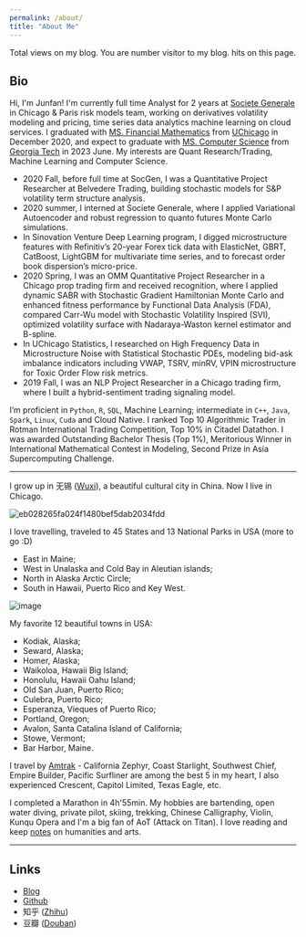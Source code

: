 ```yaml
---
permalink: /about/
title: "About Me"
---
```


<script async src="//busuanzi.ibruce.info/busuanzi/2.3/busuanzi.pure.mini.js"></script>

<span id="busuanzi_container_site_pv">
    Total <span id="busuanzi_value_site_pv"></span> views on my blog.
</span>

<span id="busuanzi_container_site_uv">
  You are number <span id="busuanzi_value_site_uv"></span> visitor to my blog.
</span>

<span id="busuanzi_container_page_pv">
  <span id="busuanzi_value_page_pv"></span> hits on this page.
</span>



## __Bio__

Hi, I'm Junfan! I'm currently full time Analyst for 2 years at [Societe Generale](https://americas.societegenerale.com/en/) in Chicago & Paris risk models team, working on derivatives volatility modeling and pricing, time series data analytics machine learning on cloud services. I graduated with [MS. Financial Mathematics](https://finmath.uchicago.edu/) from [UChicago](https://www.uchicago.edu/) in December 2020, and expect to graduate with [MS. Computer Science](https://omscs.gatech.edu/) from [Georgia Tech](https://www.gatech.edu/) in 2023 June. My interests are Quant Research/Trading, Machine Learning and Computer Science. 

- 2020 Fall, before full time at SocGen, I was a Quantitative Project Researcher at Belvedere Trading, building stochastic models for S&P volatility term structure analysis. 
- 2020 summer, I interned at Societe Generale, where I applied Variational Autoencoder and robust regression to quanto futures Monte Carlo simulations. 
- In Sinovation Venture Deep Learning program, I digged microstructure features with Refinitiv’s 20-year Forex tick data with ElasticNet, GBRT, CatBoost, LightGBM for multivariate time series, and to forecast order book dispersion’s micro-price. 
- 2020 Spring, I was an OMM Quantitative Project Researcher in a Chicago prop trading firm and received recognition, where I applied dynamic SABR with Stochastic Gradient Hamiltonian Monte Carlo and enhanced fitness performance by Functional Data Analysis (FDA), compared Carr-Wu model with Stochastic Volatility Inspired (SVI), optimized volatility surface with Nadaraya-Waston kernel estimator and B-spline. 
- In UChicago Statistics, I researched on High Frequency Data in Microstructure Noise with Statistical Stochastic PDEs, modeling bid-ask imbalance indicators including VWAP, TSRV, minRV, VPIN microstructure for Toxic Order Flow risk metrics. 
- 2019 Fall, I was an NLP Project Researcher in a Chicago trading firm, where I built a hybrid-sentiment trading signaling model. 

I’m proficient in `Python`, `R`, `SQL`, Machine Learning; intermediate in `C++`, `Java`, `Spark`, `Linux`, `Cuda` and Cloud Native. I ranked Top 10 Algorithmic Trader in Rotman International Trading Competition, Top 10% in Citadel Datathon. I was awarded Outstanding Bachelor Thesis (Top 1%), Meritorious Winner in International Mathematical Contest in Modeling, Second Prize in Asia Supercomputing Challenge.

***

I grow up in 无锡 ([Wuxi](https://en.wikipedia.org/wiki/Wuxi)), a beautiful cultural city in China. Now I live in Chicago.

![eb028265fa024f1480bef5dab2034fdd](https://user-images.githubusercontent.com/56275127/119562808-64c9da80-bd6c-11eb-990c-983fe77af963.png)

I love travelling, traveled to 45 States and 13 National Parks in USA (more to go :D) 

- East in Maine; 
- West in Unalaska and Cold Bay in Aleutian islands; 
- North in Alaska Arctic Circle; 
- South in Hawaii, Puerto Rico and Key West. 

![image](https://user-images.githubusercontent.com/56275127/211465683-60b760f5-3751-4894-9569-d1c147dd6cdf.png)


My favorite 12 beautiful towns in USA: 

- Kodiak, Alaska; 
- Seward, Alaska; 
- Homer, Alaska; 
- Waikoloa, Hawaii Big Island; 
- Honolulu, Hawaii Oahu Island; 
- Old San Juan, Puerto Rico; 
- Culebra, Puerto Rico; 
- Esperanza, Vieques of Puerto Rico; 
- Portland, Oregon; 
- Avalon, Santa Catalina Island of California; 
- Stowe, Vermont; 
- Bar Harbor, Maine. 

I travel by [Amtrak](https://www.amtrak.com/) - California Zephyr, Coast Starlight, Southwest Chief, Empire Builder, Pacific Surfliner are among the best 5 in my heart, I also experienced Crescent, Capitol Limited, Texas Eagle, etc. 

I completed a Marathon in 4h'55min. My hobbies are bartending, open water diving, private pilot, skiing, trekking, Chinese Calligraphy, Violin, Kunqu Opera and I'm a big fan of AoT (Attack on Titan). I love reading and keep [notes](https://github.com/junfanz1/Douban) on humanities and arts.


---

## __Links__

- [Blog](https://junfanz1.github.io/)  
- [Github](https://github.com/junfanz1)  
- 知乎 ([Zhihu](https://www.zhihu.com/people/zhu-jun-fan-33))  
- 豆瓣 ([Douban](https://www.douban.com/people/junfanz/notes))
